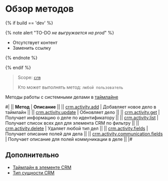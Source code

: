 # Обзор методов

{% if build == 'dev' %}

{% note alert "TO-DO _не выгружается на prod_" %}

- Отсутствует контент
- Заменить ссылку

{% endnote %}

{% endif %}

> Scope: [`crm`](../../../../scopes/permissions.md)
>
> Кто может выполнять метод: `любой пользователь`

Методы работы с системными делами в [таймлайне](https://helpdesk.bitrix24.ru/open/16749348/)

#|
|| **Метод** | **Описание** ||
|| [crm.activity.add](./crm-activity-add.md) | Добавляет новое дело в таймлайн ||
|| [crm.activity.update](./crm-activity-update.md) | Обновляет дело ||
|| [crm.activity.get](./crm-activity-get.md) | Получает информацию о деле по идентификатору ||
|| [crm.activity.list](./crm-activity-list.md) | Получает список всех дел для элемента CRM по фильтру ||
|| [crm.activity.delete](./crm-activity-delete.md) | Удаляет любой тип дел ||
|| [crm.activity.fields](./crm-activity-fields.md) | Получает описание полей для дела ||
|| [crm.activity.communication.fields](./crm-activity-communication-fields.md) | Получает описание для полей коммуникации в деле ||
|#

## Дополнительно

- [Таймлайн в элементе CRM](https://helpdesk.bitrix24.ru/open/16749348/)
- [Тип сущности CRM](../../../data-types.md#object_type) 


